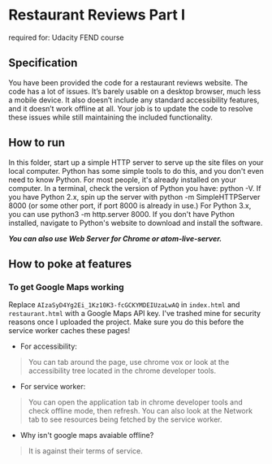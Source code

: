 # Restaurant Reviews Part I
 required for: Udacity FEND course

## Specification

You have been provided the code for a restaurant reviews website. The code has a lot of issues. It’s barely usable on a desktop browser, much less a mobile device. It also doesn’t include any standard accessibility features, and it doesn’t work offline at all. Your job is to update the code to resolve these issues while still maintaining the included functionality.


## How to run
In this folder, start up a simple HTTP server to serve up the site files on your local computer. Python has some simple tools to do this, and you don't even need to know Python. For most people, it's already installed on your computer.
In a terminal, check the version of Python you have: python -V. If you have Python 2.x, spin up the server with python -m SimpleHTTPServer 8000 (or some other port, if port 8000 is already in use.) For Python 3.x, you can use python3 -m http.server 8000. If you don't have Python installed, navigate to Python's website to download and install the software.

**_You can also use Web Server for Chrome or atom-live-server._**

## How to poke at features

### To get Google Maps working
Replace `AIzaSyD4Yg2Ei_1Kz10K3-fcGCKYMDEIUzaLwAQ` in `index.html` and `restaurant.html` with a Google Maps API key. I've trashed mine for security reasons once I uploaded the project. Make sure you do this before the service worker caches these pages!


+ For accessibility:
>You can tab around the page, use chrome vox or look at the accessibility tree located in the chrome developer tools.

+ For service worker:
>You can open the application tab in chrome developer tools and check offline mode, then refresh. You can also look at the Network tab to see resources being fetched by the service worker.

+ Why isn't google maps avaiable offline?
>It is against their terms of service.
